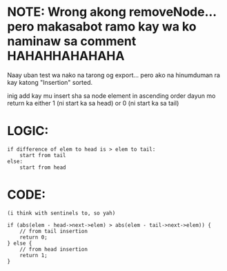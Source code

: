 # **NOTE: Wrong akong removeNode... pero makasabot ramo kay wa ko naminaw sa comment HAHAHHAHAHAHA**

Naay uban test wa nako na tarong og export... pero ako na hinumduman ra kay katong "Insertion" sorted.

inig add kay mu insert sha sa node element in ascending order dayun mo return ka either 1 (ni start ka sa head) or 0 (ni start ka sa tail)


# LOGIC:
    if difference of elem to head is > elem to tail:
        start from tail
    else:
        start from head



# CODE:
    (i think with sentinels to, so yah)

    if (abs(elem - head->next->elem) > abs(elem - tail->next->elem)) {
        // from tail insertion
        return 0;
    } else {
        // from head insertion
        return 1;
    }
